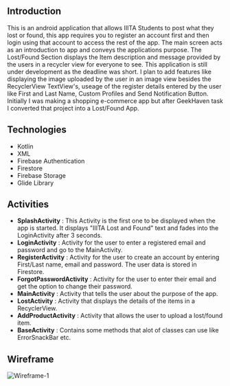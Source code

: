 
## Introduction

This is an android application that allows IIITA Students to post what they lost or found, this app requires you to register an account first and then login using that account to access the rest of the app. The main screen acts as an introduction to app and conveys the applications purpose. The Lost/Found Section displays the Item description and message provided by the users in a recycler view for everyone to see. This application is still under development as the deadline was short. I plan to add features like displaying the image uploaded by the user in an image view besides the RecyclerView TextView's, useage of the register details entered by the user like First and Last Name, Custom Profiles and Send Notification Button. Initially I was making a shopping e-commerce app but after GeekHaven task I converted that project into a Lost/Found App.
## Technologies

* Kotlin
* XML
* Firebase Authentication
* Firestore
* Firebase Storage
* Glide Library

## Activities

* **SplashActivity** : This Activity is the first one to be displayed when the app is started. It displays "IIITA Lost and Found" text  and fades into the LoginActivity after 3 seconds.
* **LoginActivity** : Activity for the user to enter a registered email and password and go to the MainActivity.
* **RegisterActivity** : Activity for the user to create an account by entering First/Last name, email and password. The user data is stored in Firestore.
* **ForgotPasswordActivity** : Activity for the user to enter their email and get the option to change their password.
* **MainActivity** : Activity that tells the user about the purpose of the app.
* **LostActivity** : Activity that displays the details of the items in a RecyclerView.
* **AddProductActivity** : Activity that allows the user to upload a lost/found item.
* **BaseActivity** : Contains some methods that alot of classes can use like ErrorSnackBar etc.

## Wireframe
![Wireframe-1](https://user-images.githubusercontent.com/97402494/189099046-d52138c7-4d88-40b3-86da-519f5481c04a.jpg)
